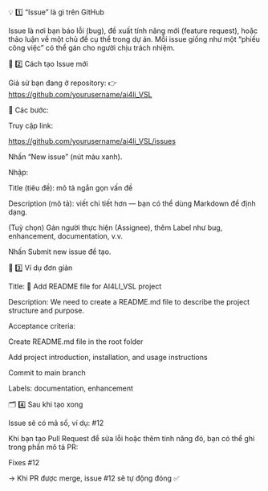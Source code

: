 💡 1️⃣ “Issue” là gì trên GitHub

Issue là nơi bạn báo lỗi (bug), đề xuất tính năng mới (feature request), hoặc thảo luận về một chủ đề cụ thể trong dự án.
Mỗi issue giống như một “phiếu công việc” có thể gán cho người chịu trách nhiệm.

🧭 2️⃣ Cách tạo Issue mới

Giả sử bạn đang ở repository:
👉 https://github.com/yourusername/ai4li_VSL

📍 Các bước:

Truy cập link:

https://github.com/yourusername/ai4li_VSL/issues


Nhấn “New issue” (nút màu xanh).

Nhập:

Title (tiêu đề): mô tả ngắn gọn vấn đề

Description (mô tả): viết chi tiết hơn — bạn có thể dùng Markdown để định dạng.

(Tuỳ chọn) Gán người thực hiện (Assignee), thêm Label như bug, enhancement, documentation, v.v.

Nhấn Submit new issue để tạo.

🧩 3️⃣ Ví dụ đơn giản

Title:
🚀 Add README file for AI4LI_VSL project

Description:
We need to create a README.md file to describe the project structure and purpose.

Acceptance criteria:

 Create README.md file in the root folder

 Add project introduction, installation, and usage instructions

 Commit to main branch

Labels:
documentation, enhancement

🗂️ 4️⃣ Sau khi tạo xong

Issue sẽ có mã số, ví dụ: #12

Khi bạn tạo Pull Request để sửa lỗi hoặc thêm tính năng đó, bạn có thể ghi trong phần mô tả PR:

Fixes #12


→ Khi PR được merge, issue #12 sẽ tự động đóng ✅